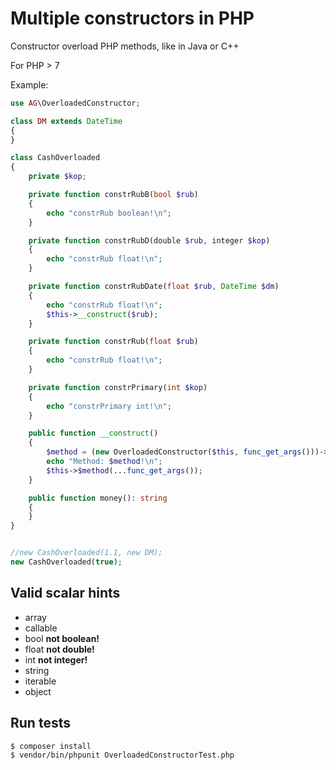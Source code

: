 # Мultiple constructors in PHP

Constructor overload PHP methods, like in Java or C++

For PHP > 7

Example:

```php
use AG\OverloadedConstructor;

class DM extends DateTime
{
}

class CashOverloaded
{
    private $kop;

    private function constrRubB(bool $rub)
    {
        echo "constrRub boolean!\n";
    }

    private function constrRubD(double $rub, integer $kop)
    {
        echo "constrRub float!\n";
    }

    private function constrRubDate(float $rub, DateTime $dm)
    {
        echo "constrRub float!\n";
        $this->__construct($rub);
    }

    private function constrRub(float $rub)
    {
        echo "constrRub float!\n";
    }

    private function constrPrimary(int $kop)
    {
        echo "constrPrimary int!\n";
    }

    public function __construct()
    {
        $method = (new OverloadedConstructor($this, func_get_args()))->constructor();
        echo "Method: $method!\n";
        $this->$method(...func_get_args());
    }

    public function money(): string
    {
    }
}


//new CashOverloaded(1.1, new DM);
new CashOverloaded(true);

```                          

## Valid scalar hints

- array
- callable
- bool	**not boolean!**
- float	**not double!**
- int	**not integer!**
- string	
- iterable
- object

## Run tests

```bash
$ composer install
$ vendor/bin/phpunit OverloadedConstructorTest.php
```